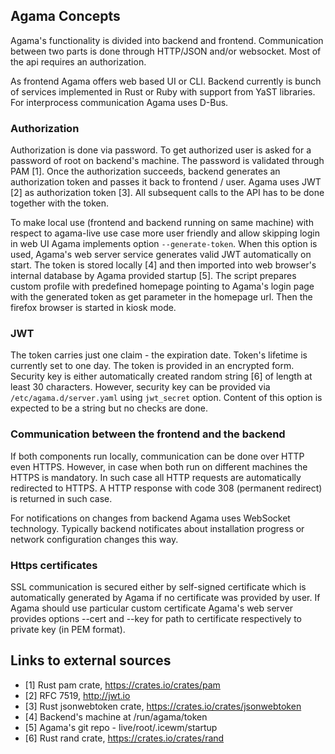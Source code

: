 ## Agama Concepts

Agama's functionality is divided into backend and frontend. Communication between two parts is done through HTTP/JSON and/or websocket. Most of the api requires an authorization.

As frontend Agama offers web based UI or CLI. Backend currently is bunch of services implemented in Rust or Ruby with support from YaST libraries. For interprocess communication Agama uses D-Bus.

### Authorization

Authorization is done via password. To get authorized user is asked for a password of root on backend's machine. The password is validated through PAM [1]. Once the authorization succeeds, backend generates an authorization token and passes it back to frontend / user. Agama uses JWT [2] as authorization token [3]. All subsequent calls to the API has to be done together with the token.

To make local use (frontend and backend running on same machine) with respect to agama-live use case more user friendly and allow skipping login in web UI Agama implements option ```--generate-token```. When this option is used, Agama's web server service generates valid JWT automatically on start. The token is stored locally [4] and then imported into web browser's internal database by Agama provided startup [5]. The script prepares custom profile with predefined homepage pointing to Agama's login page with the generated token as get parameter in the homepage url. Then the firefox browser is started in kiosk mode.

### JWT

The token carries just one claim - the expiration date. Token's lifetime is currently set to one day. The token is provided in an encrypted form. Security key is either automatically created random string [6] of length at least 30 characters. However, security key can be provided via ```/etc/agama.d/server.yaml``` using ```jwt_secret``` option. Content of this option is expected to be a string but no checks are done.

### Communication between the frontend and the backend

If both components run locally, communication can be done over HTTP even HTTPS. However, in case when both run on different machines the HTTPS is mandatory. In such case all HTTP requests are automatically redirected to HTTPS. A HTTP response with code 308 (permanent redirect) is returned in such case.

For notifications on changes from backend Agama uses WebSocket technology. Typically backend notificates about installation progress or network configuration changes this way.

### Https certificates

SSL communication is secured either by self-signed certificate which is automatically generated by Agama if no certificate was provided by user. If Agama should use particular custom certificate Agama's web server provides options --cert and --key for path to certificate respectively to private key (in PEM format).

## Links to external sources

- [1] Rust pam crate, https://crates.io/crates/pam
- [2] RFC 7519, http://jwt.io
- [3] Rust jsonwebtoken crate, https://crates.io/crates/jsonwebtoken
- [4] Backend's machine at /run/agama/token
- [5] Agama's git repo - live/root/.icewm/startup
- [6] Rust rand crate, https://crates.io/crates/rand
